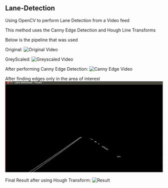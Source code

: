 ## Lane-Detection

Using OpenCV to perform Lane Detection from a Video feed

This method uses the Canny Edge Detection and Hough Line Transforms

Below is the pipeline that was used

Original:
![Original Video](Result/01_Original_Video.gif)

GreyScaled:
![Greyscaled Video](Result/02_Greyscaled.gif)

After performing Canny Edge Detection:
![Canny Edge Video](Result/03_Edges.gif)

After finding edges only in the area of interest
![Canny Edge Video](Result/04_Edges_close.gif)

Final Result after using Hough Transform:
![Result](Result/05_Result_large.gif)
